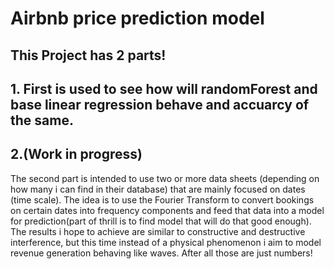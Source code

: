 # Airbnb price prediction model 

##   This Project has 2 parts!

## 1. First is used to see how will randomForest and base linear regression behave and accuarcy of the same.

## 2.(Work in progress)
   The second part is intended to use two or more data sheets (depending on how many i can find in their database) that are mainly focused on dates (time scale).
   The idea is to use the Fourier Transform to convert bookings on certain dates into frequency components and feed that data into a model for prediction(part of thrill is to find model that will do that good enough).
   The results i hope to achieve are similar to constructive and destructive interference, but this time instead of a physical phenomenon i aim to model revenue generation behaving like waves. After all those are just numbers!

